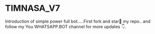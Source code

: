 # TIMNASA_V7
Introduction of simple power full bot.....First fork and star🌟 my repo.. and follow my You WHATSAPP.BOT channel for more updates 👇.
